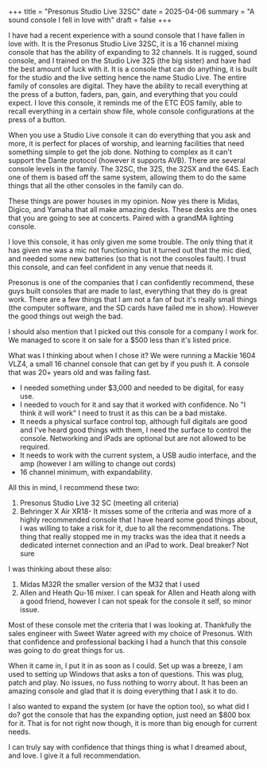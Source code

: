 +++
title = "Presonus Studio Live 32SC"
date = 2025-04-06
summary = "A sound console I fell in love with"
draft = false
+++

I have had a recent experience with a sound console that I have fallen in love with. It is the Presonus Studio Live 32SC, it is a 16 channel mixing console that has the ability of expanding to 32 channels. It is rugged, sound console, and I trained on the Studio Live 32S (the big sister) and have had the best amount of luck with it. It is a console that can do anything, it is built for the studio and the live setting hence the name Studio Live. The entire family of consoles are digital. They have the ability to recall everything at the press of a button, faders, pan, gain, and everything that you could expect. I love this console, it reminds me of the ETC EOS family, able to recall everything in a certain show file, whole console configurations at the press of a button. 

When you use a Studio Live console it can do everything that you ask and more, it is perfect for places of worship, and learning facilities that need something simple to get the job done. Nothing to complex as it can't support the Dante protocol (however it supports AVB). There are several console levels in the family. The 32SC, the 32S, the 32SX and the 64S. Each one of them is based off the same system, allowing them to do the same things that all the other consoles in the family can do. 

These things are power houses in my opinion. Now yes there is Midas, Digico, and Yamaha that all make amazing desks. These desks are the ones that you are going to see at concerts. Paired with a grandMA lighting console. 

I love this console, it has only given me some trouble. The only thing that it has given me was a mic not functioning but it turned out that the mic died, and needed some new batteries (so that is not the consoles fault). I trust this console, and can feel confident in any venue that needs it. 

Presonus is one of the companies that I can confidently recommend, these guys built consoles that are made to last, everything that they do is great work. There are a few things that I am not a fan of but it's really small things (the computer software, and the SD cards have failed me in show). However the good things out weigh the bad. 

I should also mention that I picked out this console for a company I work for. We managed to score it on sale for a $500 less than it's listed price. 

What was I thinking about when I chose it?
We were running a Mackie 1604 VLZ4, a small 16 channel console that can get by if you push it. A console that was 20+ years old and was failing fast. 

- I needed something under $3,000 and needed to be digital, for easy use. 
- I needed to vouch for it and say that it worked with confidence. No "I think it will work" I need to trust it as this can be a bad mistake.
- It needs a physical surface control top, although full digitals are good and I've heard good things with them, I need the surface to control the console. Networking and iPads are optional but are not allowed to be required.
- It needs to work with the current system, a USB audio interface, and the amp (however I am willing to change out cords)
- 16 channel minimum, with expandability.

All this in mind, I recommend these two:
1. Presonus Studio Live 32 SC (meeting all criteria)
2. Behringer X Air XR18- It misses some of the criteria and was more of a highly recommended console that I have heard some good things about, I was willing to take a risk for it, due to all the recommendations. The thing that really stopped me in my tracks was the idea that it needs a dedicated internet connection and an iPad to work. Deal breaker? Not sure

I was thinking about these also: 
1. Midas M32R the smaller version of the M32 that I used 
2. Allen and Heath Qu-16 mixer. I can speak for Allen and Heath along with a good friend, however I can not speak for the console it self, so minor issue. 

Most of these console met the criteria that I was looking at. Thankfully the sales engineer with Sweet Water agreed with my choice of Presonus. With that confidence and professional backing I had a hunch that this console was going to do great things for us. 

When it came in, I put it in as soon as I could. Set up was a breeze, I am used to setting up Windows that asks a ton of questions. This was plug, patch and play. No issues, no fuss nothing to worry about. It has been an amazing console and glad that it is doing everything that I ask it to do.

I also wanted to expand the system (or have the option too), so what did I do? got the console that has the expanding option, just need an $800 box for it. That is for not right now though, it is more than big enough for current needs.  

I can truly say with confidence that things thing is what I dreamed about, and love. I give it a full recommendation. 